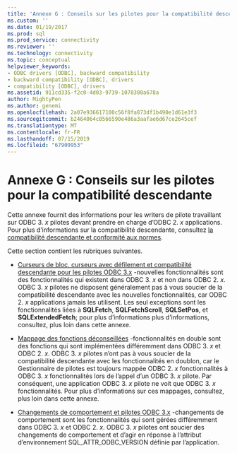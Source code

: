 ```yaml
---
title: 'Annexe G : Conseils sur les pilotes pour la compatibilité descendante | Microsoft Docs'
ms.custom: ''
ms.date: 01/19/2017
ms.prod: sql
ms.prod_service: connectivity
ms.reviewer: ''
ms.technology: connectivity
ms.topic: conceptual
helpviewer_keywords:
- ODBC drivers [ODBC], backward compatibility
- backward compatibility [ODBC], drivers
- compatibility [ODBC], drivers
ms.assetid: 911cd335-f2c0-4d03-9739-1078308a678a
author: MightyPen
ms.author: genemi
ms.openlocfilehash: 2a07e936617100c56f8fa873df1b490e1d61e3f3
ms.sourcegitcommit: b2464064c0566590e486a3aafae6d67ce2645cef
ms.translationtype: MT
ms.contentlocale: fr-FR
ms.lasthandoff: 07/15/2019
ms.locfileid: "67909953"
---
```

# <a name="appendix-g-driver-guidelines-for-backward-compatibility"></a>Annexe G : Conseils sur les pilotes pour la compatibilité descendante
Cette annexe fournit des informations pour les writers de pilote travaillant sur ODBC 3. *x* pilotes devant prendre en charge d’ODBC 2. *x* applications. Pour plus d’informations sur la compatibilité descendante, consultez [la compatibilité descendante et conformité aux normes](../../../odbc/reference/develop-app/backward-compatibility-and-standards-compliance.md).  
  
 Cette section contient les rubriques suivantes.  
  
-   [Curseurs de bloc, curseurs avec défilement et compatibilité descendante pour les pilotes ODBC 3.x](../../../odbc/reference/appendixes/block-cursors-scrollable-cursors-and-backward-compatibility.md) -nouvelles fonctionnalités sont des fonctionnalités qui existent dans ODBC 3. *x* et non dans ODBC 2. *x*. ODBC 3. *x* pilotes ne disposent généralement pas à vous soucier de la compatibilité descendante avec les nouvelles fonctionnalités, car ODBC 2. *x* applications jamais les utilisent. Les seul exceptions sont les fonctionnalités liées à **SQLFetch**, **SQLFetchScroll**, **SQLSetPos**, et **SQLExtendedFetch**; pour plus d’informations plus d’informations, consultez, plus loin dans cette annexe.  
  
-   [Mappage des fonctions déconseillées](../../../odbc/reference/appendixes/mapping-deprecated-functions.md) -fonctionnalités en double sont des fonctions qui sont implémentées différemment dans ODBC 3. *x* et ODBC 2. *x*. ODBC 3. *x* pilotes n’ont pas à vous soucier de la compatibilité descendante avec les fonctionnalités en doublon, car le Gestionnaire de pilotes est toujours mappée ODBC 2. *x* fonctionnalités à ODBC 3. *x* fonctionnalités lors de l’appel d’un ODBC 3. *x* pilote. Par conséquent, une application ODBC 3. *x* pilote ne voit que ODBC 3. *x* fonctionnalités. Pour plus d’informations sur ces mappages, consultez, plus loin dans cette annexe.  
  
-   [Changements de comportement et pilotes ODBC 3.x](../../../odbc/reference/appendixes/behavioral-changes-and-odbc-3-x-drivers.md) -changements de comportement sont les fonctionnalités qui sont gérées différemment dans ODBC 3. *x* et ODBC 2. *x*. ODBC 3. *x* pilotes ont soucier des changements de comportement et d’agir en réponse à l’attribut d’environnement SQL_ATTR_ODBC_VERSION définie par l’application.
